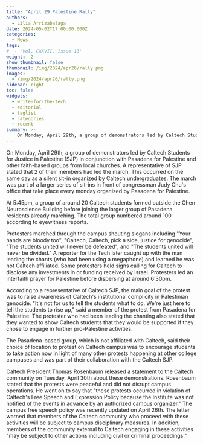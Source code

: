 ```yaml
---
title: "April 29 Palestine Rally"
authors:
  - Lilia Arrizabalaga
date: 2024-05-02T17:00:00.000Z
categories:
  - News
tags:
#  - 'Vol. CXXVII, Issue 13'
weight: -2
show_thumbnail: false
thumbnail: /img/2024/apr26/rally.png
images:
  - /img/2024/apr26/rally.png
sidebar: right
toc: false
widgets:
  - write-for-the-tech
  - editorial
  - taglist
  - categories
  - recent
summary: >-
    On Monday, April 29th, a group of demonstrators led by Caltech Students for Justice in Palestine (SJP) in conjunction with Pasadena for Palestine and other faith-based groups from local churches.
---
```


On Monday, April 29th, a group of demonstrators led by Caltech Students for Justice in Palestine (SJP) in conjunction with Pasadena for Palestine and other faith-based groups from local churches. A representative of SJP stated that 2 of their members had led the march. This occurred on the same day as a silent sit-in organized by Caltech undergraduates. The march was part of a larger series of sit-ins in front of congressman Judy Chu's office that take place every monday organized by Pasadena for Palestine.

At 5:45pm, a group of around 20 Caltech students formed outside the Chen Neuroscience Building before joining the larger group of Pasadena residents already marching. The total group numbered around 100 according to eyewitness reports.

Protesters marched through the campus shouting slogans including "Your hands are bloody too", "Caltech, Caltech, pick a side, justice for genocide", "The students united will never be defeated", and "The students united will never be divided." A reporter for the Tech later caught up with the man leading the chants (who had been using a megaphone) and learned he was not Caltech affiliated. Some protesters held signs calling for Caltech to disclose any investments in or funding received by Israel. Protesters led an interfaith prayer for Palestine before dispersing at around 6:30pm. 

According to a representative of Caltech SJP, the main goal of the protest was to raise awareness of Caltech's institutional complicity in Palestinian genocide. "It's not for us to tell the students what to do. We're just here to tell the students to rise up," said a member of the protest from Pasadena for Palestine. The protester who had been leading the chanting also stated that they wanted to show Caltech students that they would be supported if they chose to engage in further pro-Palestine activities.

The Pasadena-based group, which is not affiliated with Caltech, said their choice of location to protest on Caltech campus was to encourage students to take action now in light of many other protests happening at other college campuses and was part of their collaboration with the Caltech SJP.

Caltech President Thomas Rosenbaum released a statement to the Caltech community on Tuesday, April 30th about these demonstrations. Rosenbaum stated that the protests were peaceful and did not disrupt campus operations. He went on to say that "these protests occurred in violation of Caltech's Free Speech and Expression Policy because the Institute was not notified of the events in advance by an authorized campus organizer." The campus free speech policy was recently updated on April 26th. The letter warned that members of the Caltech community who proceed with these activities will be subject to campus disciplinary measures. In addition, members of the community external to Caltech engaging in these activities "may be subject to other actions including civil or criminal proceedings."